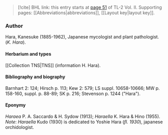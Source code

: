 > [!cite] BHL link: this entry starts at [page 51](https://www.biodiversitylibrary.org/item/103253#page/77/mode/1up) of TL-2 Vol. II.
> Supporting pages: [[Abbreviations|abbreviations]], [[Layout key|layout key]].

### Author

Hara, Kanesuke (1885-1962), Japanese mycologist and plant pathologist. (*K. Hara*).

#### Herbarium and types

[[Collection TNS|TNS]] (information H. Hara).

#### Bibliography and biography

Barnhart 2: 124; Hirsch p. 113; Kew 2: 579; LS suppl. 10658-10666; MW p. 158-160, suppl. p. 88-89; SK p. 216; Stevenson p. 1244 ("Hara").

#### Eponymy

*Haraea* P. A. Saccardo & H. Sydow (1913); *Haraella* K. Hara & Hino (1955). *Note*: *Haraella* Kudo (1930) is dedicated to Yoshie Hara (*fl. 1930*), japanese orchidologist.

